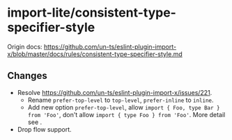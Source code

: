 # import-lite/consistent-type-specifier-style

Origin docs: https://github.com/un-ts/eslint-plugin-import-x/blob/master/docs/rules/consistent-type-specifier-style.md

## Changes

- Resolve https://github.com/un-ts/eslint-plugin-import-x/issues/221.
  - Rename `prefer-top-level` to `top-level`, `prefer-inline` to `inline`.
  - Add new option `prefer-top-level`, allow `import { Foo, type Bar } from 'Foo'`, don't allow `import { type Foo } from 'Foo'`. More detail see .
- Drop flow support.
